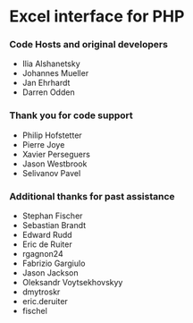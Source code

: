 # Excel interface for PHP

### Code Hosts and original developers

+ Ilia Alshanetsky
+ Johannes Mueller
+ Jan Ehrhardt
+ Darren Odden

### Thank you for code support

+ Philip Hofstetter
+ Pierre Joye
+ Xavier Perseguers
+ Jason Westbrook
+ Selivanov Pavel

### Additional thanks for past assistance

+ Stephan Fischer
+ Sebastian Brandt
+ Edward Rudd
+ Eric de Ruiter
+ rgagnon24
+ Fabrizio Gargiulo
+ Jason Jackson
+ Oleksandr Voytsekhovskyy
+ dmytroskr
+ eric.deruiter
+ fischel
